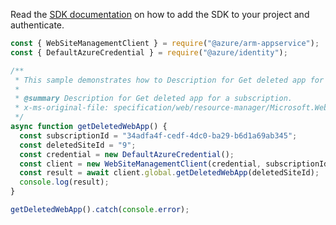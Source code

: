 Read the [SDK documentation](https://github.com/Azure/azure-sdk-for-js/blob/%40azure%2Farm-appservice_12.0.0/sdk/appservice/arm-appservice/README.md) on how to add the SDK to your project and authenticate.

```javascript
const { WebSiteManagementClient } = require("@azure/arm-appservice");
const { DefaultAzureCredential } = require("@azure/identity");

/**
 * This sample demonstrates how to Description for Get deleted app for a subscription.
 *
 * @summary Description for Get deleted app for a subscription.
 * x-ms-original-file: specification/web/resource-manager/Microsoft.Web/stable/2021-03-01/examples/GetDeletedWebApp.json
 */
async function getDeletedWebApp() {
  const subscriptionId = "34adfa4f-cedf-4dc0-ba29-b6d1a69ab345";
  const deletedSiteId = "9";
  const credential = new DefaultAzureCredential();
  const client = new WebSiteManagementClient(credential, subscriptionId);
  const result = await client.global.getDeletedWebApp(deletedSiteId);
  console.log(result);
}

getDeletedWebApp().catch(console.error);
```
